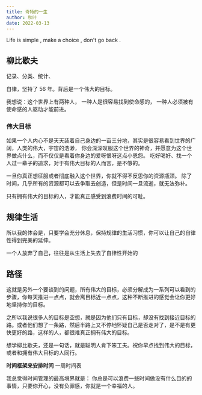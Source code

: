 ```yaml
---
title: 奇特的一生  
author: 秋叶  
date: 2022-03-13
---
```


Life is simple , make a choice , don't go back . 

## 柳比歇夫
记录、分类、统计、

自律，坚持了 56 年。背后是一个伟大的目标。

我想说：这个世界上有两种人，
一种人是很容易找到使命感的，
一种人必须被有使命感的人驱动才能前进。

### 伟大目标
如果一个人内心不是天天装着自己身边的一亩三分地，其实是很容易看到世界的广阔，人类的伟大，宇宙的浩渺，
你会深深叹服这个世界的神奇，并愿意为这个世界做点什么，而不仅仅是看着你身边的爱呀恨呀这点小恩怨。
吃好喝好、找一个人过一辈子的追求，对于有伟大目标的人而言，是不够的。

一旦你真正想征服或者彻底融入这个世界，你就不得不反思你的资源瓶颈。
除了时间，几乎所有的资源都可以去争取去创造，但是时间一旦流逝，就无法弥补。

只有拥有伟大的目标的人，才能真正感受到浪费时间的可耻。

## 规律生活
所以我的体会是，只要学会充分休息，保持规律的生活习惯，你可以让自己的自律性得到完美的延伸。

一个人放弃了自己，往往是从生活上失去了自律性开始的

## 路径

这就是另外一个要谈到的问题，所有伟大的目标，必须分解成为一系列可以看到的步骤，你每天推进一点点，就会离目标近一点点，这种不断推进的感觉会让你更好地坚持你的目标。

之所以我说很多人的目标是空想，就是因为他们只有目标，却没有找到接近目标的路。或者他们想了一条路，然后半路上又不停地怀疑自己是否走对了，是不是有更快更好的路，这样的人，都很难真正拥有伟大的目标。

想学柳比歇夫，还是一句话，就是聪明人肯下笨工夫。祝你早点找到伟大的目标，或者和拥有伟大目标的人同行。

**时间框架来安排时间**
一周时间表

我总觉得时间管理的最高境界就是：
你总是可以浪费一些时间做没有什么目的的事情，只要你开心，没有负罪感，你就是一个幸福的人。


